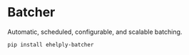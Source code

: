 # Batcher
Automatic, scheduled, configurable, and scalable batching.

`pip install ehelply-batcher`
